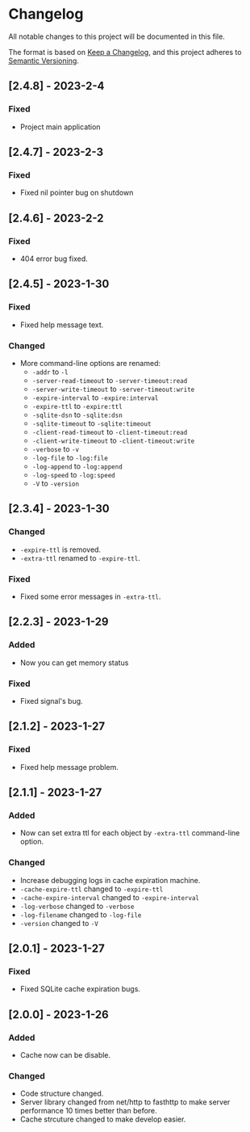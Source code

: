 # Changelog

All notable changes to this project will be documented in this file.

The format is based on [Keep a Changelog](https://keepachangelog.com/en/1.0.0/),
and this project adheres to [Semantic Versioning](https://semver.org/spec/v2.0.0.html).

## [2.4.8] - 2023-2-4
### Fixed
- Project main application

## [2.4.7] - 2023-2-3
### Fixed
- Fixed nil pointer bug on shutdown

## [2.4.6] - 2023-2-2
### Fixed
- 404 error bug fixed.

## [2.4.5] - 2023-1-30
### Fixed
- Fixed help message text.

### Changed
- More command-line options are renamed:
  - `-addr` to `-l`
  - `-server-read-timeout` to `-server-timeout:read`
  - `-server-write-timeout` to `-server-timeout:write`
  - `-expire-interval` to `-expire:interval`
  - `-expire-ttl` to `-expire:ttl`
  - `-sqlite-dsn` to `-sqlite:dsn`
  - `-sqlite-timeout` to `-sqlite:timeout`
  - `-client-read-timeout` to `-client-timeout:read`
  - `-client-write-timeout` to `-client-timeout:write`
  - `-verbose` to `-v`
  - `-log-file` to `-log:file`
  - `-log-append` to `-log:append`
  - `-log-speed` to `-log:speed`
  - `-V` to `-version`

## [2.3.4] - 2023-1-30
### Changed
- `-expire-ttl` is removed.
- `-extra-ttl` renamed to `-expire-ttl`.

### Fixed
- Fixed some error messages in `-extra-ttl`.

## [2.2.3] - 2023-1-29
### Added
- Now you can get memory status

### Fixed
- Fixed signal's bug.

## [2.1.2] - 2023-1-27
### Fixed
- Fixed help message problem.

## [2.1.1] - 2023-1-27
### Added
- Now can set extra ttl for each object by `-extra-ttl` command-line option.

### Changed
- Increase debugging logs in cache expiration machine.
- `-cache-expire-ttl` changed to `-expire-ttl`
- `-cache-expire-interval` changed to `-expire-interval`
- `-log-verbose` changed to `-verbose`
- `-log-filename` changed to `-log-file`
- `-version` changed to `-V`

## [2.0.1] - 2023-1-27
### Fixed
- Fixed SQLite cache expiration bugs.

## [2.0.0] - 2023-1-26
### Added
- Cache now can be disable.

### Changed
- Code structure changed.
- Server library changed from net/http to fasthttp to make server performance 10 times better than before.
- Cache strcuture changed to make develop easier.
